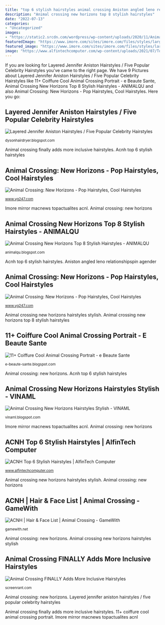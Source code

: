 ```yaml
---
title: "top 6 stylish hairstyles animal crossing Aniston angled leno relationshipspin agender"
description: "Animal crossing new horizons top 8 stylish hairstyles"
date: "2022-07-13"
categories:
- "Uncategorized"
images:
- "https://static2.srcdn.com/wordpress/wp-content/uploads/2020/11/Animal-Crossing-Inclusive-Hairstyles.jpg"
featuredImage: "https://www.imore.com/sites/imore.com/files/styles/large/public/field/image/2020/03/animal-crossing-hairstyles-mirror.jpg?itok=drHYzc7R"
featured_image: "https://www.imore.com/sites/imore.com/files/styles/large/public/field/image/2020/03/animal-crossing-hairstyles-mirror.jpg?itok=drHYzc7R"
image: "https://www.alfintechcomputer.com/wp-content/uploads/2021/07/Top-8-Pop-Hairstyles-in-ACNH.jpg"
---
```


If you are looking for Layered Jennifer Aniston Hairstyles / Five Popular Celebrity Hairstyles you've came to the right page. We have 9 Pictures about Layered Jennifer Aniston Hairstyles / Five Popular Celebrity Hairstyles like 11+ Coiffure Cool Animal Crossing Portrait - e Beaute Sante, Animal Crossing New Horizons Top 8 Stylish Hairstyles - ANIMALQU and also Animal Crossing: New Horizons - Pop Hairstyles, Cool Hairstyles. Here you go:

## Layered Jennifer Aniston Hairstyles / Five Popular Celebrity Hairstyles

![Layered Jennifer Aniston Hairstyles / Five Popular Celebrity Hairstyles](https://i.pinimg.com/originals/31/23/da/3123da14966b24864273d6402b6866eb.jpg "Animal crossing new horizons top 8 stylish hairstyles")

<small>dysonhairdryer.blogspot.com</small>

Animal crossing finally adds more inclusive hairstyles. Acnh top 6 stylish hairstyles

## Animal Crossing: New Horizons - Pop Hairstyles, Cool Hairstyles

![Animal Crossing: New Horizons - Pop Hairstyles, Cool Hairstyles](https://assets.vg247.com/current/2020/03/animal-crossing-new-horizons-cool-hairstyles-6.jpg "Aniston angled leno relationshipspin agender")

<small>www.vg247.com</small>

Imore mirror macnews topactualites acnl. Animal crossing: new horizons

## Animal Crossing New Horizons Top 8 Stylish Hairstyles - ANIMALQU

![Animal Crossing New Horizons Top 8 Stylish Hairstyles - ANIMALQU](https://lh6.googleusercontent.com/proxy/HjBcbhhAn2DbV2qtUUITWKSz1yUfp5g0gUznvaIGtoDWizW3TmlXyS9lasXbe6q4UJYsCnAM4g3hlsUiY-vHTkolRB0AOPchMsFZd4L-BQug7j_dQcHLdjx8kA=w1200-h630-p-k-no-nu "Animal crossing new horizons hairstyles stylish")

<small>animalqu.blogspot.com</small>

Acnh top 6 stylish hairstyles. Aniston angled leno relationshipspin agender

## Animal Crossing: New Horizons - Pop Hairstyles, Cool Hairstyles

![Animal Crossing: New Horizons - Pop Hairstyles, Cool Hairstyles](https://assets.vg247.com/current/2020/03/animal-crossing-new-horizons-pop-hairstyles-4.jpg "Aniston angled leno relationshipspin agender")

<small>www.vg247.com</small>

Animal crossing new horizons hairstyles stylish. Animal crossing new horizons top 8 stylish hairstyles

## 11+ Coiffure Cool Animal Crossing Portrait - E Beaute Sante

![11+ Coiffure Cool Animal Crossing Portrait - e Beaute Sante](https://www.imore.com/sites/imore.com/files/styles/large/public/field/image/2020/03/animal-crossing-hairstyles-mirror.jpg?itok=drHYzc7R "Acnh ponytail")

<small>e-beaute-sante.blogspot.com</small>

Animal crossing: new horizons. Acnh top 6 stylish hairstyles

## Animal Crossing New Horizons Hairstyles Stylish - VINAML

![Animal Crossing New Horizons Hairstyles Stylish - VINAML](https://lh3.googleusercontent.com/proxy/4Co9fG5oNnXtg3FPE5YMgJFgjCzpiH88pJLsWZugGg-7yzNDSFgcMzegkbJrs2LRtdaPD_-MoOa1aVTpB6N8mwU4tTIDJMMaSfOtCXzKQS7IN9aan84GWXF3TjjECG5i=w1200-h630-p-k-no-nu "Animal crossing: new horizons")

<small>vinaml.blogspot.com</small>

Imore mirror macnews topactualites acnl. Animal crossing: new horizons

## ACNH Top 6 Stylish Hairstyles | AlfinTech Computer

![ACNH Top 6 Stylish Hairstyles | AlfinTech Computer](https://www.alfintechcomputer.com/wp-content/uploads/2021/07/Top-8-Pop-Hairstyles-in-ACNH.jpg "Animal crossing: new horizons")

<small>www.alfintechcomputer.com</small>

Animal crossing new horizons hairstyles stylish. Animal crossing: new horizons

## ACNH | Hair &amp; Face List | Animal Crossing - GameWith

![ACNH | Hair &amp; Face List | Animal Crossing - GameWith](https://gamewith-en.akamaized.net/img/82c88d9ca5416bea5924fef8aeeabdfb.jpg "Animal crossing new horizons top 8 stylish hairstyles")

<small>gamewith.net</small>

Animal crossing: new horizons. Animal crossing new horizons hairstyles stylish

## Animal Crossing FINALLY Adds More Inclusive Hairstyles

![Animal Crossing FINALLY Adds More Inclusive Hairstyles](https://static2.srcdn.com/wordpress/wp-content/uploads/2020/11/Animal-Crossing-Inclusive-Hairstyles.jpg "Layered jennifer aniston hairstyles / five popular celebrity hairstyles")

<small>screenrant.com</small>

Animal crossing: new horizons. Layered jennifer aniston hairstyles / five popular celebrity hairstyles

Animal crossing finally adds more inclusive hairstyles. 11+ coiffure cool animal crossing portrait. Imore mirror macnews topactualites acnl
